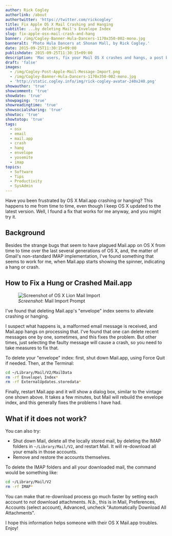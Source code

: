 ```yaml
---
author: Rick Cogley
authorlink: /about
authortwitter: 'https://twitter.com/rickcogley'
title: Fix Apple OS X Mail Crashing and Hanging
subtitle: ...by deleting Mail's Envelope Index
slug: fix-apple-osx-mail-crash-and-hang
banner: /img/Cogley-Banner-Hula-Dancers-1170x350-002-mono.jpg
banneralt: 'Photo Hula Dancers at Shonan Mall, by Rick Cogley.'
date: 2015-09-25T11:30:15+09:00
publishdate: 2015-09-25T11:30:15+09:00
description: 'Mac users, fix your Mail OS X crashes and hangs, a post by Rick Cogley.'
draft: 'false'
images:
  - /img/Cogley-Post-Apple-Mail-Message-Import.png
  - /img/Cogley-Banner-Hula-Dancers-1170x350-002-mono.jpg
  - 'http://static.cogley.info/img/rick-cogley-avatar-240x240.png'
showauthor: 'true'
showcomment: 'true'
showdate: 'true'
showpaging: 'true'
showreadingtime: 'true'
showsocialsharing: 'true'
showtoc: 'true'
showtotop: 'true'
tags:
  - osx
  - email
  - mail.app
  - crash
  - hang
  - envelope
  - yosemite
  - imap
topics:
  - Software
  - Tips
  - Productivity
  - SysAdmin
---
```


Have you been frustrated by OS X Mail.app crashing or hanging? This happens to me from time to time, even though I keep OS X updated to the latest version. Well, I found a fix that works for me anyway, and you might try it.

<!--more-->

## Background

Besides the strange bugs that seem to have plagued Mail.app on OS X from time to time over the last several generations of OS X, and, the matter of Gmail's non-standard IMAP implementation, I've found something that seems to work for me, when Mail.app starts showing the spinner, indicating a hang or crash.

## How to Fix a Hung or Crashed Mail.app

<figure class="photo-inline-right">
  <img class="photo400 pure-img" src="/img/Cogley-Post-Apple-Mail-Message-Import.png" alt="Screenshot of OS X Lion Mail Import">
  <figcaption><em>Screenshot</em>: Mail Import Prompt</figcaption>
</figure>

I've found that deleting Mail.app's "envelope" index seems to alleviate crashing or hanging.

I suspect what happens is, a malformed email message is received, and Mail.app hangs on processing that. I've found that one can delete recent messages one by one, sometimes, and this fixes the problem. But other times, just selecting the faulty message will cause a crash, so you need to take measures to fix that.

To delete your "envelope" index: first, shut down Mail.app, using Force Quit if needed.
Then, at the Terminal:

~~~bash
cd ~/Library/Mail/V2/MailData
rm -rf Envelope\ Index*
rm -rf ExternalUpdates.storedata*
~~~

Finally, restart Mail.app and it will show a dialog box, similar to the vintage one shown above. It takes a few minutes, but Mail will rebuild the envelope index, and this generally fixes the problems I have had.

## What if it does not work?

You can also try:

* Shut down Mail, delete all the locally stored mail, by deleting the IMAP folders in ``~/Library/Mail/V2``, and restart Mail. It will re-download all your emails in those accounts.
* Remove and restore the accounts themselves.  

To delete the IMAP folders and all your downloaded mail, the command would be something like:

~~~bash
cd ~/Library/Mail/V2
rm -rf IMAP*
~~~

You can make that re-download process go much faster by setting each account to _not_ download attachments. _N.b._, this is in Mail, Preferences, Accounts (select account), Advanced, uncheck "Automatically Download All Attachments".

I hope this information helps someone with their OS X Mail.app troubles. Enjoy!

